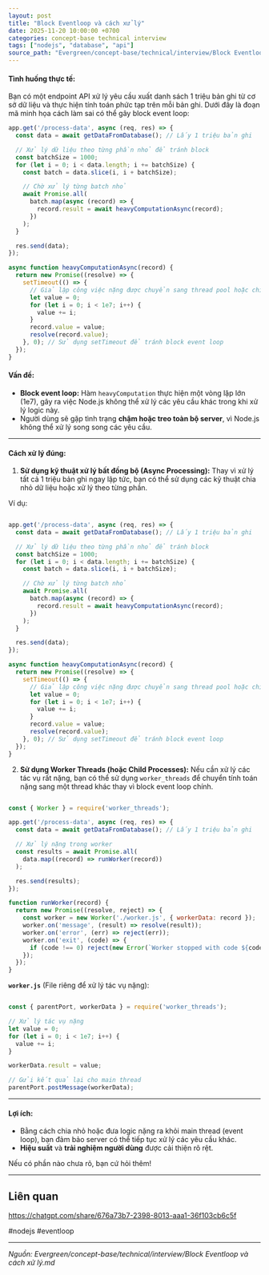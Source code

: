 ```yaml
---
layout: post
title: "Block Eventloop và cách xử lý"
date: 2025-11-20 10:00:00 +0700
categories: concept-base technical interview
tags: ["nodejs", "database", "api"]
source_path: "Evergreen/concept-base/technical/interview/Block Eventloop và cách xử lý.md"
---
```

#### **Tình huống thực tế:**

Bạn có một endpoint API xử lý yêu cầu xuất danh sách 1 triệu bản ghi từ cơ sở dữ liệu và thực hiện tính toán phức tạp trên mỗi bản ghi. Dưới đây là đoạn mã minh họa cách làm sai có thể gây block event loop:

```js
app.get('/process-data', async (req, res) => {
  const data = await getDataFromDatabase(); // Lấy 1 triệu bản ghi

  // Xử lý dữ liệu theo từng phần nhỏ để tránh block
  const batchSize = 1000;
  for (let i = 0; i < data.length; i += batchSize) {
    const batch = data.slice(i, i + batchSize);

    // Chờ xử lý từng batch nhỏ
    await Promise.all(
      batch.map(async (record) => {
        record.result = await heavyComputationAsync(record);
      })
    );
  }

  res.send(data);
});

async function heavyComputationAsync(record) {
  return new Promise((resolve) => {
    setTimeout(() => {
      // Giả lập công việc nặng được chuyển sang thread pool hoặc chia nhỏ
      let value = 0;
      for (let i = 0; i < 1e7; i++) {
        value += i;
      }
      record.value = value;
      resolve(record.value);
    }, 0); // Sử dụng setTimeout để tránh block event loop
  });
}


```


#### **Vấn đề:**

- **Block event loop:** Hàm `heavyComputation` thực hiện một vòng lặp lớn (1e7), gây ra việc Node.js không thể xử lý các yêu cầu khác trong khi xử lý logic này.
- Người dùng sẽ gặp tình trạng **chậm hoặc treo toàn bộ server**, vì Node.js không thể xử lý song song các yêu cầu.

---

#### **Cách xử lý đúng:**

1. **Sử dụng kỹ thuật xử lý bất đồng bộ (Async Processing):** Thay vì xử lý tất cả 1 triệu bản ghi ngay lập tức, bạn có thể sử dụng các kỹ thuật chia nhỏ dữ liệu hoặc xử lý theo từng phần.

Ví dụ:


```js

app.get('/process-data', async (req, res) => {
  const data = await getDataFromDatabase(); // Lấy 1 triệu bản ghi

  // Xử lý dữ liệu theo từng phần nhỏ để tránh block
  const batchSize = 1000;
  for (let i = 0; i < data.length; i += batchSize) {
    const batch = data.slice(i, i + batchSize);

    // Chờ xử lý từng batch nhỏ
    await Promise.all(
      batch.map(async (record) => {
        record.result = await heavyComputationAsync(record);
      })
    );
  }

  res.send(data);
});

async function heavyComputationAsync(record) {
  return new Promise((resolve) => {
    setTimeout(() => {
      // Giả lập công việc nặng được chuyển sang thread pool hoặc chia nhỏ
      let value = 0;
      for (let i = 0; i < 1e7; i++) {
        value += i;
      }
      record.value = value;
      resolve(record.value);
    }, 0); // Sử dụng setTimeout để tránh block event loop
  });
}


```

2. **Sử dụng Worker Threads (hoặc Child Processes):** Nếu cần xử lý các tác vụ rất nặng, bạn có thể sử dụng `worker_threads` để chuyển tính toán nặng sang một thread khác thay vì block event loop chính.


```js

const { Worker } = require('worker_threads');

app.get('/process-data', async (req, res) => {
  const data = await getDataFromDatabase(); // Lấy 1 triệu bản ghi

  // Xử lý nặng trong worker
  const results = await Promise.all(
    data.map((record) => runWorker(record))
  );

  res.send(results);
});

function runWorker(record) {
  return new Promise((resolve, reject) => {
    const worker = new Worker('./worker.js', { workerData: record });
    worker.on('message', (result) => resolve(result));
    worker.on('error', (err) => reject(err));
    worker.on('exit', (code) => {
      if (code !== 0) reject(new Error(`Worker stopped with code ${code}`));
    });
  });
}


```


**`worker.js`** (File riêng để xử lý tác vụ nặng):

```js

const { parentPort, workerData } = require('worker_threads');

// Xử lý tác vụ nặng
let value = 0;
for (let i = 0; i < 1e7; i++) {
  value += i;
}

workerData.result = value;

// Gửi kết quả lại cho main thread
parentPort.postMessage(workerData);


```


---

#### **Lợi ích:**

- Bằng cách chia nhỏ hoặc đưa logic nặng ra khỏi main thread (event loop), bạn đảm bảo server có thể tiếp tục xử lý các yêu cầu khác.
- **Hiệu suất** và **trải nghiệm người dùng** được cải thiện rõ rệt.

Nếu có phần nào chưa rõ, bạn cứ hỏi thêm!

---
## Liên quan

https://chatgpt.com/share/676a73b7-2398-8013-aaa1-36f103cb6c5f


#nodejs #eventloop

---
*Nguồn: Evergreen/concept-base/technical/interview/Block Eventloop và cách xử lý.md*